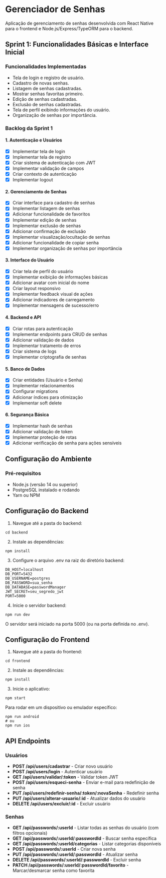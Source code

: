 # Gerenciador de Senhas

Aplicação de gerenciamento de senhas desenvolvida com React Native para o frontend e Node.js/Express/TypeORM para o backend.

## Sprint 1: Funcionalidades Básicas e Interface Inicial

### Funcionalidades Implementadas
- Tela de login e registro de usuário.
- Cadastro de novas senhas.
- Listagem de senhas cadastradas.
- Mostrar senhas favoritas primeiro.
- Edição de senhas cadastradas.
- Exclusão de senhas cadastradas.
- Tela de perfil exibindo informações do usuário.
- Organização de senhas por importância.

### Backlog da Sprint 1

#### 1. Autenticação e Usuários
- [x] Implementar tela de login
- [x] Implementar tela de registro
- [x] Criar sistema de autenticação com JWT
- [x] Implementar validação de campos
- [x] Criar contexto de autenticação
- [x] Implementar logout

#### 2. Gerenciamento de Senhas
- [x] Criar interface para cadastro de senhas
- [x] Implementar listagem de senhas
- [x] Adicionar funcionalidade de favoritos
- [x] Implementar edição de senhas
- [x] Implementar exclusão de senhas
- [x] Adicionar confirmação de exclusão
- [x] Implementar visualização/ocultação de senhas
- [x] Adicionar funcionalidade de copiar senha
- [x] Implementar organização de senhas por importância

#### 3. Interface do Usuário
- [x] Criar tela de perfil do usuário
- [x] Implementar exibição de informações básicas
- [x] Adicionar avatar com inicial do nome
- [x] Criar layout responsivo
- [x] Implementar feedback visual de ações
- [x] Adicionar indicadores de carregamento
- [x] Implementar mensagens de sucesso/erro

#### 4. Backend e API
- [x] Criar rotas para autenticação
- [x] Implementar endpoints para CRUD de senhas
- [x] Adicionar validação de dados
- [x] Implementar tratamento de erros
- [x] Criar sistema de logs
- [x] Implementar criptografia de senhas

#### 5. Banco de Dados
- [x] Criar entidades (Usuário e Senha)
- [x] Implementar relacionamentos
- [x] Configurar migrations
- [x] Adicionar índices para otimização
- [x] Implementar soft delete

#### 6. Segurança Básica
- [x] Implementar hash de senhas
- [x] Adicionar validação de token
- [x] Implementar proteção de rotas
- [x] Adicionar verificação de senha para ações sensíveis

## Configuração do Ambiente

### Pré-requisitos
- Node.js (versão 14 ou superior)
- PostgreSQL instalado e rodando
- Yarn ou NPM

## Configuração do Backend

1. Navegue até a pasta do backend:
```
cd backend
```

2. Instale as dependências:
```
npm install
```

3. Configure o arquivo .env na raiz do diretório backend:
```
DB_HOST=localhost
DB_PORT=5432
DB_USERNAME=postgres
DB_PASSWORD=sua_senha
DB_DATABASE=passwordManager
JWT_SECRET=seu_segredo_jwt
PORT=5000
```

4. Inicie o servidor backend:
```
npm run dev
```

O servidor será iniciado na porta 5000 (ou na porta definida no .env).

## Configuração do Frontend

1. Navegue até a pasta do frontend:
```
cd frontend
```

2. Instale as dependências:
```
npm install
```

3. Inicie o aplicativo:
```
npm start
```

Para rodar em um dispositivo ou emulador específico:
```
npm run android
# ou
npm run ios
```

## API Endpoints

### Usuários

- **POST /api/users/cadastrar** - Criar novo usuário
- **POST /api/users/login** - Autenticar usuário
- **GET /api/users/validar/:token** - Validar token JWT
- **POST /api/users/esqueci-senha** - Enviar e-mail para redefinição de senha
- **PUT /api/users/redefinir-senha/:token/:novaSenha** - Redefinir senha
- **PUT /api/users/alterar-usuario/:id** - Atualizar dados do usuário
- **DELETE /api/users/excluir/:id** - Excluir usuário

### Senhas

- **GET /api/passwords/:userId** - Listar todas as senhas do usuário (com filtros opcionais)
- **GET /api/passwords/:userId/:passwordId** - Buscar senha específica
- **GET /api/passwords/:userId/categorias** - Listar categorias disponíveis
- **POST /api/passwords/:userId** - Criar nova senha
- **PUT /api/passwords/:userId/:passwordId** - Atualizar senha
- **DELETE /api/passwords/:userId/:passwordId** - Excluir senha
- **PATCH /api/passwords/:userId/:passwordId/favorito** - Marcar/desmarcar senha como favorita 